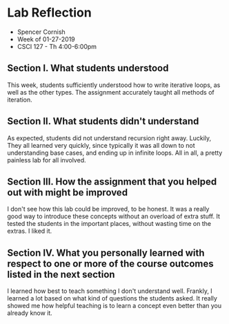 # Lab Reflection

- Spencer Cornish
- Week of 01-27-2019
- CSCI 127 - Th 4:00-6:00pm

## Section I. What students understood

This week, students sufficiently understood how to write iterative loops, as well as the other types. The assignment accurately taught all methods of iteration.

## Section II. What students didn't understand

As expected, students did not understand recursion right away. Luckily, They all learned very quickly, since typically it was all down to not understanding base cases, and ending up in infinite loops. All in all, a pretty painless lab for all involved.

## Section III. How the assignment that you helped out with might be improved

I don't see how this lab could be improved, to be honest. It was a really good way to introduce these concepts without an overload of extra stuff. It tested the students in the important places, without wasting time on the extras. I liked it.

## Section IV. What you personally learned with respect to one or more of the course outcomes listed in the next section

I learned how best to teach something I don't understand well. Frankly, I learned a lot based on what kind of questions the students asked. It really showed me how helpful teaching is to learn a concept even better than you already know it.
